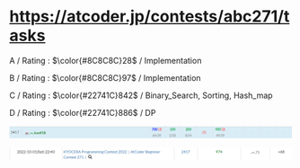 # https://atcoder.jp/contests/abc271/tasks

A / Rating : $\color{#8C8C8C}28$ / Implementation

B / Rating : $\color{#8C8C8C}97$ / Implementation

C / Rating : $\color{#22741C}842$ / Binary_Search, Sorting, Hash_map

D / Rating : $\color{#22741C}886$ / DP

![My Image](https://github.com/kss418/Atcoder/blob/main/ABC/Images/Standings/271.png)

![My Image](https://github.com/kss418/Atcoder/blob/main/ABC/Images/Performance/271.png)
